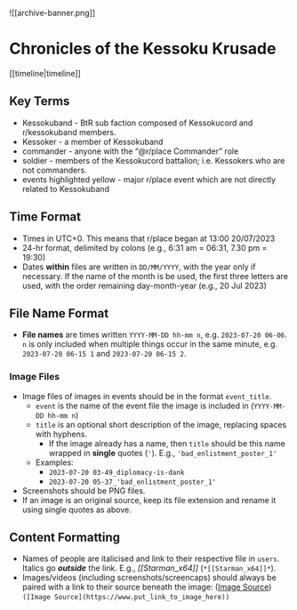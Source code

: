 ![[archive-banner.png]]

# Chronicles of the Kessoku Krusade
[[timeline|timeline]]

## Key Terms
- Kessokuband - BtR sub faction composed of Kessokucord and r/kessokuband members.
- Kessoker - a member of Kessokuband
- commander - anyone with the “@r/place Commander” role
- soldier - members of the Kessokucord battalion; i.e. Kessokers who are not commanders.
- events highlighted yellow - major r/place event which are not directly related to Kessokuband

## Time Format
- Times in UTC+0. This means that r/place began at 13:00 20/07/2023
- 24-hr format, delimited by colons (e.g., 6:31 am = 06:31, 7.30 pm = 19:30)
- Dates **within** files are written in `DD/MM/YYYY`, with the year only if necessary. If the name of the month is be used, the first three letters are used, with the order remaining day-month-year (e.g., 20 Jul 2023)

## File Name Format
- **File names** are times written `YYYY-MM-DD hh-mm n`, e.g. `2023-07-20 06-06`. `n` is only included when multiple things occur in the same minute, e.g. `2023-07-20 06-15 1` and `2023-07-20 06-15 2`.
### Image Files
- Image files of images in events should be in the format `event_title`.
	- `event` is the name of the event file the image is included in (`YYYY-MM-DD hh-mm n`)
	- `title` is an optional short description of the image, replacing spaces with hyphens.
		- If the image already has a name, then `title` should be this name wrapped in **single** quotes (`'`). E.g., `'bad_enlistment_poster_1'`
	- Examples: 
		- `2023-07-20 03-49_diplomacy-is-dank`
		- `2023-07-20 05-37_'bad_enlistment_poster_1'`
- Screenshots should be PNG files.
- If an image is an original source, keep its file extension and rename it using single quotes as above.

## Content Formatting
- Names of people are italicised and link to their respective file in `users`. Italics go ***outside*** the link. E.g., *[[Starman_x64]]* (`*[[Starman_x64]]*`).
- Images/videos (including screenshots/screencaps) should always be paired with a link to their source beneath the image: ([Image Source](https://www.put_link_to_image_here)) `([Image Source](https://www.put_link_to_image_here))`